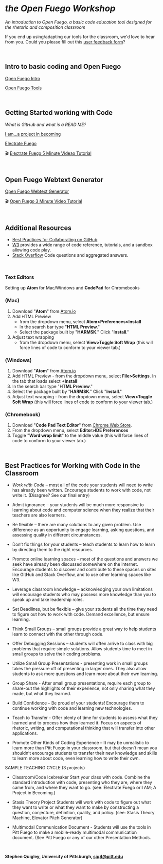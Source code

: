 # *the Open Fuego Workshop*
*An introduction to Open Fuego, a basic code education tool designed for the rhetoric and composition classroom*

If you end up using/adapting our tools for the classroom, we'd love to hear from you. Could you please fill out this [user feedback form](https://docs.google.com/forms/d/e/1FAIpQLSenZSrjl9eR6IWGgvG_ddgsJUh6poq4StOxv96pJDjHB_Kr8g/viewform)? <p>&nbsp;</p>


## Intro to basic coding and Open Fuego

[Open Fuego Intro](https://sjquigley.github.io/Open-Fuego-Presentation/)

[Open Fuego Tools
](https://open-fuego.github.io/Open-Fuego-Coding-Tools/)<p>&nbsp;</p>

## Getting Started working with Code

*What is GitHub and what is a READ ME?*

[I am...a project in becoming ](https://github.com/Open-Fuego/I-am-a-project-in-becoming)

[Electrate Fuego ](https://github.com/Open-Fuego/Electrate-Fuego)

:clapper:
[Electrate Fuego 5 Minute Videao Tutorial](https://outu.be/drINeC4G40A)<p>&nbsp;</p>


## Open Fuego Webtext Generator

[Open Fuego Webtext Generator ](https://github.com/Open-Fuego/open-fuego-webtext-generator)

:clapper:
[Open Fuego 3 Minute Video Tutorial ](https://youtu.be/QzMJtLUncIg)<p>&nbsp;</p>



## Additional Resources
- [Best Practices for Collaborating on GitHub](https://github.com/sjquigley/GitHub-in-the-Tech-Comm-Classroom)
- [W3](https://www.w3schools.com) provides a wide range of code reference, tutorials, and a sandbox allowing code play.
- [Stack Overflow](https://stackoverflow.com) Code questions and aggregated answers.<p>&nbsp;</p>

### Text Editors 

Setting up **Atom** for Mac/Windows and **CodePad** for Chromebooks 

### (Mac)


1. Download "**Atom**" from [Atom.io](http://Atom.io)
1. Add HTML Preview 
	- from the dropdown menu, select **Atom>Preferences>Install**
	- In the search bar type "**HTML Preview**." 
	- Select the package built by "**HARMSK**." Click "**Install**."
1. Adjust text wrapping 
	 -	from the dropdown menu, select **View>Toggle Soft Wrap** (this will force lines of code to conform to your viewer tab.)

### (Windows)

1. Download "**Atom**" from [Atom.io](http://Atom.io)
1. Add HTML Preview - from the dropdown menu, select **File>Settings.** In the tab that loads select **+Install** 
1. In the search bar type "**HTML Preview**." 
1. Select the package built by "**HARMSK**." Click "**Install**."
1. Adjust text wrapping - from the dropdown menu, select **View>Toggle Soft Wrap** (this will force lines of code to conform to your viewer tab.)

### (Chromebook)

1. Download "**Code Pad Text Editor**" from [Chrome Web Store](https://chrome.google.com/webstore/detail/code-pad-text-editor/adaepfiocmagdimjecpifghcgfjlfmkh?hl=en-GB). 
1. From the dropdown menu, select **Editor>IDE Preferences**
1. Toggle "**Word wrap limit**" to the middle value (this will force lines of code to conform to your viewer tab.)<p>&nbsp;</p>




## Best Practices for Working with Code in the Classroom


* *Work with Code* – most all of the code your students will need to write has already been written. Encourage students to work with code, not write it. (Disagree? See our final entry)

* Admit ignorance – your students will be much more responsive to learning about code and computer science when they realize that their teachers are also learners.

* Be flexible – there are many solutions to any given problem. Use difference as an opportunity to engage learning, asking questions, and assessing quality in different circumstances.

* Don’t fix things for your students – teach students to learn how to learn by directing them to the right resources.

* Promote online learning spaces – most of the questions and answers we seek have already been discussed somewhere on the internet. Encourage students to discover and contribute to these spaces on sites like GitHub and Stack Overflow, and to use other learning spaces like W3.

* Leverage classroom knowledge – acknowledging your own limitations will encourage students who may possess more knowledge than you to speak up and take leadership roles.

* Set Deadlines, but be flexible – give your students all the time they need to figure out how to work with code. Demand excellence, but ensure learning.

* Think Small Groups – small groups provide a great way to help students learn to connect with the other through code.

* Offer Debugging Sessions – students will often arrive to class with big problems that require simple solutions. Allow students time to meet in small groups to solve their coding problems.

* Utilize Small Group Presentations - presenting work in small groups takes the pressure off of presenting in larger ones. They also allow students to ask more questions and learn more about their own learning.

* Group Share - After small group presentations, require each group to share-out the highlights of their experience, not only sharing what they made, but what they learned.

* Build Confidence – Be proud of your students! Encourage them to continue working with code and learning new technologies.

* Teach to Transfer - Offer plenty of time for students to assess what they learned and to process how they learned it. Focus on aspects of rhetoric, writing, and computational thinking that will transfer into other applications.

* Promote Other Kinds of Coding Experience – It may be unrealistic to learn more than Pitt Fuego in your classroom, but that doesn’t mean you shouldn’t encourage students to transfer their new knowledge and skills to learn more about code, even learning how to write their own.



SAMPLE TEACHING CYCLE (3 projects)

* Classroom/Code Icebreaker Start your class with code. Combine the standard introduction with code, presenting who they are, where they came from, and where they want to go. (see: Electrate Fuego or I AM; A Project in Becoming.)

* Stasis Theory Project Students will work with code to figure out what they want to write or what they want to make by constructing a question, conjecture, definition, quality, and policy. (see: Stasis Theory Machine, Elevator Pitch Generator)

* Multimodal Communication Document - Students will use the tools in Pitt Fuego to make a mobile-ready multimodal communication document. (See Pitt Fuego or any of our other Presentation Methods.<p>&nbsp;</p>



**Stephen Quigley, University of Pittsburgh, [sjq4@pitt.edu](sjq4@pitt.edu)**


 









